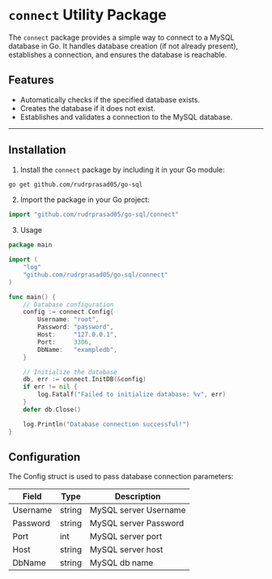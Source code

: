 # `connect` Utility Package

The `connect` package provides a simple way to connect to a MySQL database in Go. It handles database creation (if not already present), establishes a connection, and ensures the database is reachable.

## Features

- Automatically checks if the specified database exists.
- Creates the database if it does not exist.
- Establishes and validates a connection to the MySQL database.

---

## Installation

1. Install the `connect` package by including it in your Go module:

```bash
go get github.com/rudrprasad05/go-sql
```

2. Import the package in your Go project:

```go
import "github.com/rudrprasad05/go-sql/connect"
```

3. Usage

```go
package main

import (
	"log"
	"github.com/rudrprasad05/go-sql/connect"
)

func main() {
	// Database configuration
	config := connect.Config{
		Username: "root",
		Password: "password",
		Host:     "127.0.0.1",
		Port:     3306,
		DbName:   "exampledb",
	}

	// Initialize the database
	db, err := connect.InitDB(&config)
	if err != nil {
		log.Fatalf("Failed to initialize database: %v", err)
	}
	defer db.Close()

	log.Println("Database connection successful!")
}

```

## Configuration

The Config struct is used to pass database connection parameters:

| Field    | Type   | Description           |
| -------- | ------ | --------------------- |
| Username | string | MySQL server Username |
| Password | string | MySQL server Password |
| Port     | int    | MySQL server port     |
| Host     | string | MySQL server host     |
| DbName   | string | MySQL db name         |

